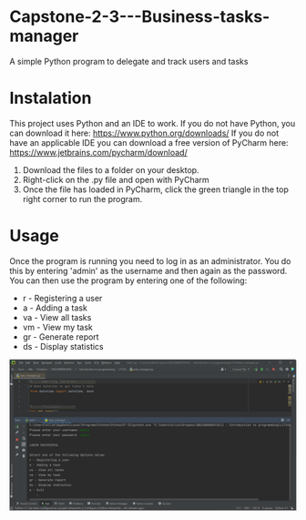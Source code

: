 # Capstone-2-3---Business-tasks-manager
A simple Python program to delegate and track users and tasks

# Instalation

This project uses Python and an IDE to work.
If you do not have Python, you can download it here: https://www.python.org/downloads/
If you do not have an applicable IDE you can download a free version of PyCharm here: https://www.jetbrains.com/pycharm/download/

1. Download the files to a folder on your desktop.
2. Right-click on the .py file and open with PyCharm 
3. Once the file has loaded in PyCharm, click the green triangle in the top right corner to run the program.

# Usage

Once the program is running you need to log in as an administrator. 
You do this by entering 'admin' as the username and then again as the password.
You can then use the program by entering one of the following:
* r - Registering a user
* a - Adding a task
* va - View all tasks
* vm - View my task
* gr - Generate report
* ds - Display statistics

![screenshot](assets/images/screenshot.png)

